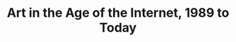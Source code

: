 ---
ee_id_show: '4424'
site: '1'
type: '5'
title: Art in the Age of the Internet, 1989 to Today
url: art-in-the-age-of-the-internet-1989-to-today
live_url:
year: '2018'
venue: ICA Boston
state_country: Boston
pitch: in d corner w/ Majerus &amp; Catala :)
ps:
imgs: ICA-Boston-2018-03-install-3-database-cm-P29H.jpg
things: "[185] [2005-021-super-landscape-1] 2005-021 Super Landscape #1"
status:
vis: Y
layout: shows
---